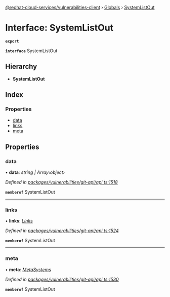 [@redhat-cloud-services/vulnerabilities-client](../README.md) › [Globals](../globals.md) › [SystemListOut](systemlistout.md)

# Interface: SystemListOut

**`export`** 

**`interface`** SystemListOut

## Hierarchy

* **SystemListOut**

## Index

### Properties

* [data](systemlistout.md#data)
* [links](systemlistout.md#links)
* [meta](systemlistout.md#meta)

## Properties

###  data

• **data**: *string | Array‹object›*

*Defined in [packages/vulnerabilities/git-api/api.ts:1518](https://github.com/RedHatInsights/javascript-clients/blob/master/packages/vulnerabilities/git-api/api.ts#L1518)*

**`memberof`** SystemListOut

___

###  links

• **links**: *[Links](links.md)*

*Defined in [packages/vulnerabilities/git-api/api.ts:1524](https://github.com/RedHatInsights/javascript-clients/blob/master/packages/vulnerabilities/git-api/api.ts#L1524)*

**`memberof`** SystemListOut

___

###  meta

• **meta**: *[MetaSystems](metasystems.md)*

*Defined in [packages/vulnerabilities/git-api/api.ts:1530](https://github.com/RedHatInsights/javascript-clients/blob/master/packages/vulnerabilities/git-api/api.ts#L1530)*

**`memberof`** SystemListOut
